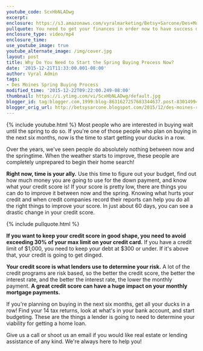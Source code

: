 ```yaml
---
youtube_code: ScxHbNLADwg
excerpt:
enclosure: https://s3.amazonaws.com/vyralmarketing/Betsy+Sarcone/Des+Moines+Real+Estate+Agent+Time+is+your+friend+if+you+plan+on+buying.mp4
pullquote: You need to get your finances in order now to have success down the road.
enclosure_type: video/mp4
enclosure_time:
use_youtube_image: true
youtube_alternate_image: /img/cover.jpg
layout: post
title: Why Do You Need to Start the Spring Buying Process Now?
date: '2015-12-21T11:33:00.001-08:00'
author: Vyral Admin
tags:
- Des Moines Spring Buying Process
modified_time: '2015-12-22T09:22:00.249-08:00'
thumbnail: https://i.ytimg.com/vi/ScxHbNLADwg/default.jpg
blogger_id: tag:blogger.com,1999:blog-8631627257683344637.post-830149942908821137
blogger_orig_url: http://betsysarcone.blogspot.com/2015/12/des-moines-real-estate-agent-time-is.html
---
```

{% include youtube.html %}
Most people who are interested in buying wait until the spring to do so. If you're one of those people who plan on buying in the next six months, now is the time to start getting your ducks in a row.

Over the years, we've seen people do absolutely nothing between now and the springtime. When the weather starts to improve, these people are completely unprepared to begin their home search!

**Right now, time is your ally.** Use this time to figure out your budget, find out how much money you are going to use for the down payment, and know what your credit score is! If your score is pretty low, there are things you can do to improve it between now and the spring. Knowing what hurts your credit and when credit companies record their reports can help you do all the right things to improve your score. In just about 60 days, you can see a drastic change in your credit score.

{% include pullquote.html %}

**If you want to keep your credit score in good shape, you need to avoid exceeding 30% of your max limit on your credit card.** If you have a credit limit of $1,000, you need to keep your debt at $300 or under. If it's above that, your credit is going to get dinged.

**Your credit score is what lenders use to determine your risk.** A lot of the credit programs are risk based, so the better the credit score, the better the interest rate, and the better the interest rate, the lower the monthly payment. **A great credit score can have a huge impact on your monthly mortgage payments.**

If you're planning on buying in the next six months, get all your ducks in a row! Find your 14 tax returns, look at what's in your bank account, and start budgeting. These are the things a lender is going to need to determine your viability for getting a home loan.

Give us a call or shoot us an email if you would like real estate or lending assistance of any kind. We're always here to help you!
